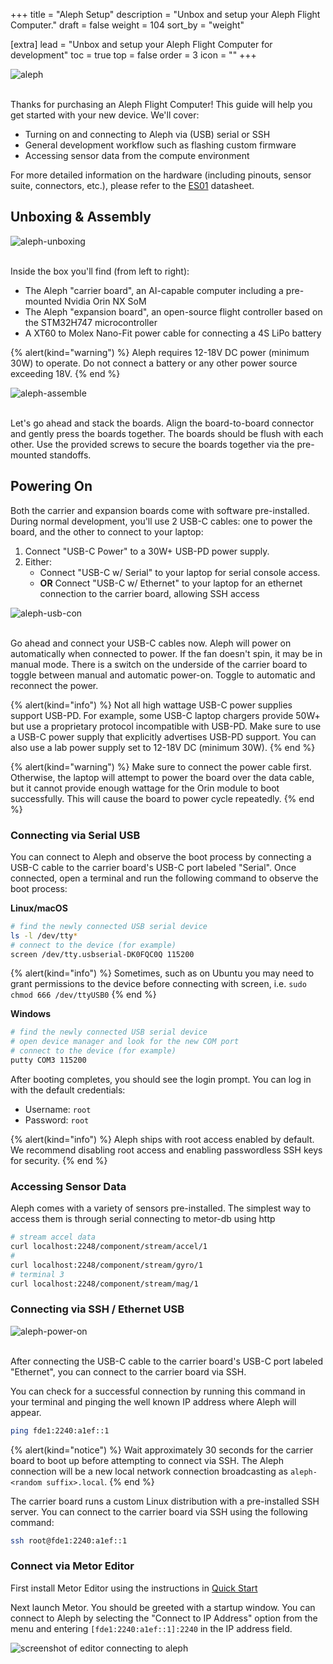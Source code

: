 +++
title = "Aleph Setup"
description = "Unbox and setup your Aleph Flight Computer."
draft = false
weight = 104
sort_by = "weight"

[extra]
lead = "Unbox and setup your Aleph Flight Computer for development"
toc = true
top = false
order = 3
icon = ""
+++

<img src="/assets/aleph.jpg" alt="aleph"/>
<br></br>

Thanks for purchasing an Aleph Flight Computer! This guide will help you get started with your new device. We'll cover:
- Turning on and connecting to Aleph via (USB) serial or SSH
- General development workflow such as flashing custom firmware
- Accessing sensor data from the compute environment

For more detailed information on the hardware (including pinouts, sensor suite, connectors, etc.), please refer to the [ES01](/ES01) datasheet.

## Unboxing & Assembly

<img src="/assets/aleph-unboxing.jpg" alt="aleph-unboxing"/>
<br></br>

Inside the box you'll find (from left to right):
- The Aleph "carrier board", an AI-capable computer including a pre-mounted Nvidia Orin NX SoM
- The Aleph "expansion board", an open-source flight controller based on the STM32H747 microcontroller
- A XT60 to Molex Nano-Fit power cable for connecting a 4S LiPo battery

{% alert(kind="warning") %}
Aleph requires 12-18V DC power (minimum 30W) to operate.
Do not connect a battery or any other power source exceeding 18V.
{% end %}

<img src="/assets/aleph-assemble.jpg" alt="aleph-assemble"/>
<br></br>

Let's go ahead and stack the boards. Align the board-to-board connector and gently press the boards together. The boards should be flush with each other.
Use the provided screws to secure the boards together via the pre-mounted standoffs.

## Powering On

Both the carrier and expansion boards come with software pre-installed.
During normal development, you'll use 2 USB-C cables: one to power the board, and the other to connect to your laptop:

1. Connect "USB-C Power" to a 30W+ USB-PD power supply.
2. Either:
    - Connect "USB-C w/ Serial" to your laptop for serial console access.
    - **OR** Connect "USB-C w/ Ethernet" to your laptop for an ethernet connection to the carrier board, allowing SSH access

<img src="/assets/aleph-usb-con.jpg" alt="aleph-usb-con"/>
<br></br>

Go ahead and connect your USB-C cables now. Aleph will power on automatically when connected to power. If the fan doesn't spin, it may be in manual mode.
There is a switch on the underside of the carrier board to toggle between manual and automatic power-on. Toggle to automatic and reconnect the power.

{% alert(kind="info") %}
Not all high wattage USB-C power supplies support USB-PD.
For example, some USB-C laptop chargers provide 50W+ but use a proprietary protocol incompatible with USB-PD.
Make sure to use a USB-C power supply that explicitly advertises USB-PD support.
You can also use a lab power supply set to 12-18V DC (minimum 30W).
{% end %}

{% alert(kind="warning") %}
Make sure to connect the power cable first.
Otherwise, the laptop will attempt to power the board over the data cable, but it cannot provide enough wattage
for the Orin module to boot successfully. This will cause the board to power cycle repeatedly.
{% end %}

### Connecting via Serial USB

You can connect to Aleph and observe the boot process by connecting a USB-C cable to the carrier board's USB-C port labeled "Serial". Once connected,
open a terminal and run the following command to observe the boot process:

**Linux/macOS**
```sh
# find the newly connected USB serial device
ls -l /dev/tty*
# connect to the device (for example)
screen /dev/tty.usbserial-DK0FQC0Q 115200
```

{% alert(kind="info") %}
Sometimes, such as on Ubuntu you may need to grant permissions to the device before connecting with
screen, i.e. `sudo chmod 666 /dev/ttyUSB0`
{% end %}

**Windows**
```sh
# find the newly connected USB serial device
# open device manager and look for the new COM port
# connect to the device (for example)
putty COM3 115200
```

After booting completes, you should see the login prompt.
You can log in with the default credentials:
- Username: `root`
- Password: `root`

{% alert(kind="info") %}
Aleph ships with root access enabled by default. We recommend disabling root access and enabling passwordless SSH keys for security.
{% end %}

### Accessing Sensor Data

Aleph comes with a variety of sensors pre-installed. The simplest way to access them is through serial connecting to metor-db using http

```sh
# stream accel data
curl localhost:2248/component/stream/accel/1
#
curl localhost:2248/component/stream/gyro/1
# terminal 3
curl localhost:2248/component/stream/mag/1
```

### Connecting via SSH / Ethernet USB

<img src="/assets/aleph-power-on.jpg" alt="aleph-power-on"/>
<br></br>

After connecting the USB-C cable to the carrier board's USB-C port labeled "Ethernet", you can connect to the carrier board via SSH.

You can check for a successful connection by running this command in your terminal and pinging the well known IP address where Aleph will appear.

```sh
ping fde1:2240:a1ef::1
```

{% alert(kind="notice") %}
Wait approximately 30 seconds for the carrier board to boot up before attempting to connect via SSH.
The Aleph connection will be a new local network connection broadcasting as `aleph-<random suffix>.local`.
{% end %}

The carrier board runs a custom Linux distribution with a pre-installed SSH server. You can connect to the carrier board via SSH using the following command:

```sh
ssh root@fde1:2240:a1ef::1
```

### Connect via Metor Editor

First install Metor Editor using the instructions in [Quick Start](/home/quickstart#install)

Next launch Metor. You should be greeted with a startup window. You can connect to Aleph by selecting the "Connect to IP Address" option from the menu and entering `[fde1:2240:a1ef::1]:2240` in the IP address field.


<img src="/assets/aleph-connect.png" alt="screenshot of editor connecting to aleph"/>

